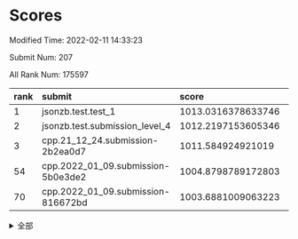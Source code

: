 # Scores

Modified Time: 2022-02-11 14:33:23

Submit Num: 207

All Rank Num: 175597

| rank |               submit               |       score        |       sigma        | pk_num |
| :--- | :--------------------------------- | :----------------- | :----------------- | :----- |
| 1    | jsonzb.test.test_1                 | 1013.0316378633746 | 0.8323733056017223 | 3393   |
| 2    | jsonzb.test.submission_level_4     | 1012.2197153605346 | 0.7831939511210269 | 3397   |
| 3    | cpp.21_12_24.submission-2b2ea0d7   | 1011.584924921019  | 0.7621227844613496 | 3395   |
| 54   | cpp.2022_01_09.submission-5b0e3de2 | 1004.8798789172803 | 0.7200790776898524 | 3398   |
| 70   | cpp.2022_01_09.submission-816672bd | 1003.6881009063223 | 0.7071016909684783 | 3392   |


<details>
<summary>全部</summary>

| rank |                 submit                 |       score        |       sigma        | pk_num |
| :--- | :------------------------------------- | :----------------- | :----------------- | :----- |
| 1    | jsonzb.test.test_1                     | 1013.0316378633746 | 0.8323733056017223 | 3393   |
| 2    | jsonzb.test.submission_level_4         | 1012.2197153605346 | 0.7831939511210269 | 3397   |
| 3    | cpp.21_12_24.submission-2b2ea0d7       | 1011.584924921019  | 0.7621227844613496 | 3395   |
| 4    | gobigger.level_3.submission_level_3_29 | 1011.3196500972273 | 0.7618690702430645 | 3394   |
| 5    | gobigger.level_3.submission_level_3_15 | 1011.0707087174897 | 0.783385925494964  | 3396   |
| 6    | gobigger.level_3.submission_level_3_38 | 1011.0539183603053 | 0.7669834674823978 | 3388   |
| 7    | gobigger.level_3.submission_level_3_27 | 1010.9847443348227 | 0.7705862051768795 | 3394   |
| 8    | gobigger.level_3.submission_level_3_36 | 1010.9337458408743 | 0.7601127874510359 | 3401   |
| 9    | gobigger.level_3.submission_level_3_28 | 1010.9192319954986 | 0.7799150811967105 | 3392   |
| 10   | gobigger.level_3.submission_level_3_2  | 1010.8522810165858 | 0.7942487821670074 | 3389   |
| 11   | gobigger.level_3.submission_level_3_43 | 1010.8181784284558 | 0.7739589821704347 | 3392   |
| 12   | gobigger.level_3.submission_level_3_46 | 1010.7568977485749 | 0.7664105809141118 | 3390   |
| 13   | gobigger.level_3.submission_level_3_9  | 1010.7347481832072 | 0.7615917377052206 | 3394   |
| 14   | gobigger.level_3.submission_level_3_20 | 1010.720962004226  | 0.7731150879593165 | 3387   |
| 15   | gobigger.level_3.submission_level_3_26 | 1010.6950738622445 | 0.7753437570297168 | 3392   |
| 16   | gobigger.level_3.submission_level_3_41 | 1010.6323040587184 | 0.7608823572858645 | 3392   |
| 17   | gobigger.level_3.submission_level_3_42 | 1010.4482130483018 | 0.7635623146639078 | 3394   |
| 18   | gobigger.level_3.submission_level_3_32 | 1010.432277469397  | 0.7891226503694475 | 3393   |
| 19   | gobigger.level_3.submission_level_3_10 | 1010.3999626457197 | 0.7389406698883578 | 3396   |
| 20   | gobigger.level_3.submission_level_3_48 | 1010.3917800479744 | 0.761628006566969  | 3389   |
| 21   | gobigger.level_3.submission_level_3_23 | 1010.3715994747364 | 0.7760956297855355 | 3392   |
| 22   | gobigger.level_3.submission_level_3_11 | 1010.3472476456064 | 0.7530025659494779 | 3390   |
| 23   | gobigger.level_3.submission_level_3_5  | 1010.3366268865717 | 0.7735914798966197 | 3395   |
| 24   | gobigger.level_3.submission_level_3_39 | 1010.3260760425545 | 0.7515558555103509 | 3393   |
| 25   | gobigger.level_3.submission_level_3_3  | 1010.2050761667551 | 0.7352807469237902 | 3386   |
| 26   | gobigger.level_3.submission_level_3_8  | 1010.1519164061436 | 0.769690628656016  | 3393   |
| 27   | gobigger.level_3.submission_level_3_4  | 1009.9854511856944 | 0.7491540956831987 | 3398   |
| 28   | gobigger.level_3.submission_level_3_6  | 1009.9667359185279 | 0.7601316383018928 | 3390   |
| 29   | gobigger.level_3.submission_level_3_35 | 1009.9545568148008 | 0.7670538306157634 | 3394   |
| 30   | gobigger.level_3.submission_level_3_21 | 1009.9470571122921 | 0.7688118467471269 | 3390   |
| 31   | gobigger.level_3.submission_level_3_16 | 1009.9332794072883 | 0.7495198183203635 | 3387   |
| 32   | gobigger.level_3.submission_level_3_0  | 1009.9056298121553 | 0.7886229185031983 | 3401   |
| 33   | gobigger.level_3.submission_level_3_13 | 1009.8769655572837 | 0.7500679284302619 | 3391   |
| 34   | gobigger.level_3.submission_level_3_19 | 1009.8299490029168 | 0.7623302039250515 | 3390   |
| 35   | gobigger.level_3.submission_level_3_24 | 1009.8080422123983 | 0.7494242623874537 | 3395   |
| 36   | gobigger.level_3.submission_level_3_31 | 1009.7507546587311 | 0.7465317217926895 | 3391   |
| 37   | gobigger.level_3.submission_level_3_18 | 1009.7265510880623 | 0.7514004995833444 | 3395   |
| 38   | gobigger.level_3.submission_level_3_30 | 1009.6356373045235 | 0.7494744290535682 | 3389   |
| 39   | gobigger.level_3.submission_level_3_40 | 1009.606826977663  | 0.7624430181578827 | 3398   |
| 40   | gobigger.level_3.submission_level_3_45 | 1009.5440315275246 | 0.7527681887912514 | 3391   |
| 41   | gobigger.level_3.submission_level_3_12 | 1009.5118391241409 | 0.7624745087507263 | 3399   |
| 42   | gobigger.level_3.submission_level_3_1  | 1009.5074513081676 | 0.7655903019433493 | 3399   |
| 43   | gobigger.level_3.submission_level_3_47 | 1009.4493050559375 | 0.744627306162613  | 3393   |
| 44   | gobigger.level_3.submission_level_3_33 | 1009.2386567107093 | 0.745599908929864  | 3390   |
| 45   | gobigger.level_3.submission_level_3_25 | 1009.1556448635644 | 0.7574383047177708 | 3386   |
| 46   | gobigger.level_3.submission_level_3_37 | 1009.0893303130396 | 0.7321468605220646 | 3387   |
| 47   | gobigger.level_3.submission_level_3_49 | 1009.0442716296867 | 0.7421002697293856 | 3390   |
| 48   | gobigger.level_3.submission_level_3_7  | 1008.9486549560395 | 0.7522194847863592 | 3394   |
| 49   | gobigger.level_3.submission_level_3_22 | 1008.9243843879598 | 0.7477341925742452 | 3391   |
| 50   | gobigger.level_3.submission_level_3_14 | 1008.7032664604804 | 0.7567011360356207 | 3388   |
| 51   | gobigger.level_3.submission_level_3_44 | 1008.3407958188981 | 0.7433802786326646 | 3389   |
| 52   | gobigger.level_3.submission_level_3_17 | 1008.204544721965  | 0.7354254714664307 | 3392   |
| 53   | gobigger.level_3.submission_level_3_34 | 1007.822897858831  | 0.730223567816282  | 3395   |
| 54   | cpp.2022_01_09.submission-5b0e3de2     | 1004.8798789172803 | 0.7200790776898524 | 3398   |
| 55   | gobigger.level_1.submission_level_1_29 | 1004.8175833383634 | 0.7219455207249297 | 3396   |
| 56   | gobigger.level_1.submission_level_1_6  | 1004.6420418875092 | 0.7206831006234652 | 3397   |
| 57   | gobigger.level_1.submission_level_1_22 | 1004.4962882838843 | 0.7260801273024317 | 3390   |
| 58   | gobigger.level_1.submission_level_1_43 | 1004.3960694566816 | 0.7143870896972577 | 3393   |
| 59   | gobigger.level_1.submission_level_1_34 | 1004.3900664133836 | 0.727514921509662  | 3392   |
| 60   | gobigger.level_1.submission_level_1_10 | 1004.296653288433  | 0.7099999600490332 | 3389   |
| 61   | gobigger.level_1.submission_level_1_4  | 1004.2626302245493 | 0.7207555094411087 | 3393   |
| 62   | gobigger.level_1.submission_level_1_1  | 1004.2320081712011 | 0.7180299827339586 | 3392   |
| 63   | gobigger.level_1.submission_level_1_15 | 1004.2062830267939 | 0.7136556538636782 | 3393   |
| 64   | gobigger.level_1.submission_level_1_26 | 1004.1413710426477 | 0.7358875720420012 | 3395   |
| 65   | gobigger.level_1.submission_level_1_18 | 1003.903047413726  | 0.7097893523439296 | 3400   |
| 66   | gobigger.level_1.submission_level_1_2  | 1003.8535443011602 | 0.7147021814990129 | 3394   |
| 67   | gobigger.level_1.submission_level_1_38 | 1003.8495636653762 | 0.7304940968201281 | 3393   |
| 68   | gobigger.level_1.submission_level_1_39 | 1003.8429837245543 | 0.7145769147924874 | 3389   |
| 69   | gobigger.level_1.submission_level_1_21 | 1003.7656572242496 | 0.729895441964659  | 3390   |
| 70   | cpp.2022_01_09.submission-816672bd     | 1003.6881009063223 | 0.7071016909684783 | 3392   |
| 71   | gobigger.level_1.submission_level_1_3  | 1003.616963306877  | 0.7089806421887476 | 3389   |
| 72   | gobigger.level_1.submission_level_1_46 | 1003.5954042856241 | 0.7296983099909594 | 3397   |
| 73   | gobigger.level_1.submission_level_1_23 | 1003.5173071246343 | 0.7161964356674676 | 3394   |
| 74   | gobigger.level_1.submission_level_1_47 | 1003.4977834110225 | 0.7288941289034631 | 3390   |
| 75   | gobigger.level_1.submission_level_1_27 | 1003.4802854491764 | 0.7140553827166869 | 3392   |
| 76   | gobigger.level_1.submission_level_1_0  | 1003.4617254887967 | 0.735566963542032  | 3385   |
| 77   | gobigger.level_1.submission_level_1_5  | 1003.4487477465755 | 0.7200075396228045 | 3396   |
| 78   | gobigger.level_1.submission_level_1_33 | 1003.4199837413647 | 0.7188385595021847 | 3394   |
| 79   | gobigger.level_1.submission_level_1_13 | 1003.3788985826523 | 0.7076849754506793 | 3391   |
| 80   | gobigger.level_1.submission_level_1_35 | 1003.3726151645805 | 0.7281993450151318 | 3396   |
| 81   | gobigger.level_1.submission_level_1_42 | 1003.3701081618475 | 0.721173024668518  | 3398   |
| 82   | gobigger.level_1.submission_level_1_31 | 1003.3522472055582 | 0.7182964034499096 | 3392   |
| 83   | gobigger.level_1.submission_level_1_14 | 1003.2865475909286 | 0.7212383681703458 | 3398   |
| 84   | gobigger.level_1.submission_level_1_20 | 1003.2838280790892 | 0.7261508720086628 | 3396   |
| 85   | gobigger.level_1.submission_level_1_48 | 1003.2743657313391 | 0.7171496131966245 | 3394   |
| 86   | gobigger.level_1.submission_level_1_41 | 1003.140475415698  | 0.7122097457835235 | 3394   |
| 87   | gobigger.level_1.submission_level_1_44 | 1002.9598300263001 | 0.7234280877124357 | 3394   |
| 88   | gobigger.level_1.submission_level_1_36 | 1002.9525010489231 | 0.7084941288249064 | 3391   |
| 89   | gobigger.level_1.submission_level_1_9  | 1002.9521655715371 | 0.7254044509336249 | 3391   |
| 90   | gobigger.level_1.submission_level_1_17 | 1002.8806071455833 | 0.7098486234353913 | 3392   |
| 91   | gobigger.level_1.submission_level_1_11 | 1002.8685138932161 | 0.7161240799574544 | 3390   |
| 92   | gobigger.level_1.submission_level_1_8  | 1002.8477979497594 | 0.7213659029242101 | 3391   |
| 93   | gobigger.level_1.submission_level_1_30 | 1002.8395436625067 | 0.7021994168393169 | 3402   |
| 94   | gobigger.level_1.submission_level_1_12 | 1002.6721032354636 | 0.7291470736098208 | 3389   |
| 95   | gobigger.level_1.submission_level_1_37 | 1002.6630893144604 | 0.7075572982722957 | 3387   |
| 96   | gobigger.level_1.submission_level_1_7  | 1002.6455381325493 | 0.7064549551927707 | 3391   |
| 97   | gobigger.level_1.submission_level_1_24 | 1002.6385493054482 | 0.7187437341185644 | 3397   |
| 98   | gobigger.level_1.submission_level_1_40 | 1002.6363527781576 | 0.720019212910754  | 3394   |
| 99   | gobigger.level_1.submission_level_1_49 | 1002.5197777433734 | 0.7129786652354714 | 3398   |
| 100  | gobigger.level_1.submission_level_1_16 | 1002.4045713072283 | 0.7106335247374638 | 3391   |
| 101  | gobigger.level_1.submission_level_1_32 | 1002.3550501444277 | 0.7151098506754543 | 3395   |
| 102  | gobigger.level_1.submission_level_1_19 | 1002.2953165296384 | 0.7170573705048501 | 3396   |
| 103  | gobigger.level_1.submission_level_1_45 | 1001.8671387286353 | 0.707433125928984  | 3391   |
| 104  | gobigger.level_1.submission_level_1_25 | 1001.7538565912345 | 0.7148625907101076 | 3393   |
| 105  | gobigger.level_1.submission_level_1_28 | 1001.5978133808164 | 0.7150801184598964 | 3395   |
| 106  | gobigger.random.submission_random_8    | 997.3394268886859  | 0.7082950020550887 | 3393   |
| 107  | gobigger.random.submission_random_2    | 997.2218048782934  | 0.7085801663564559 | 3395   |
| 108  | gobigger.random.submission_random_29   | 997.0906766486805  | 0.7042707180659676 | 3395   |
| 109  | gobigger.random.submission_random_39   | 996.931860501904   | 0.7097453803506194 | 3393   |
| 110  | gobigger.random.submission_random_25   | 996.876891855224   | 0.715314634686078  | 3399   |
| 111  | gobigger.random.submission_random_5    | 996.8218417266615  | 0.7087049704895958 | 3397   |
| 112  | gobigger.random.submission_random_26   | 996.5920792370556  | 0.7087468967295311 | 3395   |
| 113  | gobigger.random.submission_random_27   | 996.4569890060002  | 0.7057056390785971 | 3390   |
| 114  | gobigger.random.submission_random_18   | 996.3948744535442  | 0.6989365106564261 | 3395   |
| 115  | gobigger.random.submission_random_31   | 996.2927613130347  | 0.7083069434586237 | 3396   |
| 116  | gobigger.random.submission_random_32   | 996.2676900306575  | 0.7065124008520012 | 3399   |
| 117  | gobigger.random.submission_random_7    | 996.2408605015193  | 0.7163802642977213 | 3396   |
| 118  | gobigger.random.submission_random_24   | 996.1907330350673  | 0.7004442504266511 | 3395   |
| 119  | gobigger.random.submission_random_42   | 996.1879119562371  | 0.713435836172724  | 3389   |
| 120  | gobigger.random.submission_random_40   | 996.1851724814818  | 0.7052177835955308 | 3390   |
| 121  | gobigger.random.submission_random_21   | 996.1700976673602  | 0.7036185429155568 | 3392   |
| 122  | gobigger.random.submission_random_10   | 996.1283543644563  | 0.7119446318341491 | 3393   |
| 123  | gobigger.random.submission_random_16   | 996.088580252481   | 0.7053228156341347 | 3396   |
| 124  | gobigger.random.submission_random_17   | 996.0183144906462  | 0.7127033180122674 | 3397   |
| 125  | gobigger.random.submission_random_37   | 996.0160605311921  | 0.7120141609973893 | 3394   |
| 126  | gobigger.random.submission_random_34   | 996.0159603331773  | 0.7101911848268453 | 3392   |
| 127  | gobigger.random.submission_random_49   | 995.9554586759102  | 0.7104808970246823 | 3392   |
| 128  | gobigger.random.submission_random_0    | 995.9532990968206  | 0.70545373221453   | 3398   |
| 129  | gobigger.random.submission_random_3    | 995.8993373223594  | 0.720022446646366  | 3394   |
| 130  | gobigger.random.submission_random_43   | 995.8988609263625  | 0.7082849255231337 | 3393   |
| 131  | gobigger.random.submission_random_4    | 995.8683857662519  | 0.7206957690350695 | 3394   |
| 132  | gobigger.random.submission_random_46   | 995.8581139854609  | 0.7035346898145179 | 3389   |
| 133  | gobigger.random.submission_random_35   | 995.846155040335   | 0.7132513281606122 | 3399   |
| 134  | gobigger.random.submission_random_38   | 995.8066224988851  | 0.7211104746347484 | 3398   |
| 135  | gobigger.random.submission_random_48   | 995.8053954015854  | 0.7206376142963037 | 3391   |
| 136  | gobigger.random.submission_random_23   | 995.7725407058981  | 0.7207587660781619 | 3396   |
| 137  | gobigger.random.submission_random_45   | 995.6904982407808  | 0.7201716360041511 | 3390   |
| 138  | gobigger.random.submission_random_15   | 995.6404221395195  | 0.7152822362247988 | 3394   |
| 139  | gobigger.random.submission_random_20   | 995.6196267712113  | 0.7241284062104099 | 3388   |
| 140  | gobigger.random.submission_random_44   | 995.6103939575039  | 0.7148244170748694 | 3394   |
| 141  | gobigger.random.submission_random_36   | 995.6034337288476  | 0.721571016146668  | 3393   |
| 142  | gobigger.random.submission_random_30   | 995.5987744069519  | 0.69635927927673   | 3388   |
| 143  | gobigger.random.submission_random_33   | 995.5644915452726  | 0.6994259594720769 | 3389   |
| 144  | gobigger.random.submission_random_11   | 995.5521712284389  | 0.7271067072046615 | 3391   |
| 145  | gobigger.random.submission_random_9    | 995.4832623093981  | 0.7137045100217019 | 3393   |
| 146  | gobigger.random.submission_random_28   | 995.4712621406126  | 0.7383128014598349 | 3395   |
| 147  | gobigger.random.submission_random_14   | 995.4623000558105  | 0.7021315661724412 | 3394   |
| 148  | gobigger.random.submission_random_13   | 995.4293939602431  | 0.7133463210748442 | 3390   |
| 149  | gobigger.random.submission_random_12   | 995.4137924317134  | 0.7144121207356241 | 3390   |
| 150  | gobigger.random.submission_random_6    | 995.4062799425958  | 0.7160644669079109 | 3393   |
| 151  | gobigger.random.submission_random_22   | 995.1712887149955  | 0.7133744686148252 | 3393   |
| 152  | gobigger.random.submission_random_19   | 995.1359830155011  | 0.7105397478001902 | 3392   |
| 153  | gobigger.random.submission_random_41   | 994.9908849002128  | 0.7258002352581373 | 3391   |
| 154  | gobigger.random.submission_random_47   | 994.8241840448807  | 0.7072476957485159 | 3389   |
| 155  | gobigger.level_2.submission_level_2_49 | 994.3787742730548  | 0.7313001386783078 | 3391   |
| 156  | gobigger.random.submission_random_1    | 993.9727540610413  | 0.712624958140042  | 3393   |
| 157  | gobigger.level_2.submission_level_2_27 | 993.5520238529734  | 0.7356382474947135 | 3392   |
| 158  | gobigger.level_2.submission_level_2_13 | 993.3315485969307  | 0.7346555492092118 | 3394   |
| 159  | gobigger.level_2.submission_level_2_47 | 993.2818078841962  | 0.7391881606710816 | 3400   |
| 160  | gobigger.level_2.submission_level_2_36 | 993.250709977761   | 0.7278714524249474 | 3398   |
| 161  | gobigger.level_2.submission_level_2_40 | 993.03763825325    | 0.751148444369379  | 3398   |
| 162  | gobigger.level_2.submission_level_2_16 | 992.8075355402218  | 0.7321242293027284 | 3394   |
| 163  | gobigger.level_2.submission_level_2_18 | 992.7664637947993  | 0.7538590881438717 | 3395   |
| 164  | gobigger.level_2.submission_level_2_10 | 992.7165565648586  | 0.7417799587741905 | 3392   |
| 165  | gobigger.level_2.submission_level_2_31 | 992.6943175288603  | 0.7261905636590922 | 3392   |
| 166  | gobigger.level_2.submission_level_2_24 | 992.6657440447642  | 0.7443925752564603 | 3390   |
| 167  | gobigger.level_2.submission_level_2_6  | 992.6178642617704  | 0.7401391210243353 | 3390   |
| 168  | gobigger.level_2.submission_level_2_29 | 992.5866883998954  | 0.7487681134360894 | 3397   |
| 169  | gobigger.level_2.submission_level_2_20 | 992.5757457097288  | 0.7287986024634436 | 3392   |
| 170  | gobigger.level_2.submission_level_2_32 | 992.5218365222563  | 0.7388140316466884 | 3393   |
| 171  | gobigger.level_2.submission_level_2_46 | 992.435456333516   | 0.7517338892974837 | 3395   |
| 172  | gobigger.level_2.submission_level_2_14 | 992.4329085009005  | 0.7394823983402541 | 3395   |
| 173  | gobigger.level_2.submission_level_2_30 | 992.3824350268341  | 0.7382071076268857 | 3394   |
| 174  | gobigger.level_2.submission_level_2_23 | 992.2219695846892  | 0.7340001606921588 | 3394   |
| 175  | gobigger.level_2.submission_level_2_21 | 992.2029037105718  | 0.7395458233549509 | 3390   |
| 176  | gobigger.level_2.submission_level_2_8  | 992.1982587251101  | 0.75247951180421   | 3388   |
| 177  | gobigger.level_2.submission_level_2_43 | 992.1576294613466  | 0.7396066982871988 | 3395   |
| 178  | gobigger.level_2.submission_level_2_2  | 992.1336378443195  | 0.7469620312687162 | 3395   |
| 179  | gobigger.level_2.submission_level_2_25 | 992.1258789172932  | 0.7482508951225256 | 3395   |
| 180  | gobigger.level_2.submission_level_2_22 | 992.1017477110934  | 0.7472485699528354 | 3393   |
| 181  | gobigger.level_2.submission_level_2_11 | 992.0565462769201  | 0.7391736498234832 | 3393   |
| 182  | gobigger.level_2.submission_level_2_9  | 992.0477336565763  | 0.7284603367650874 | 3394   |
| 183  | gobigger.level_2.submission_level_2_5  | 992.0156038098943  | 0.7377877168634619 | 3396   |
| 184  | gobigger.level_2.submission_level_2_45 | 992.0150861799453  | 0.7404144260084867 | 3397   |
| 185  | gobigger.level_2.submission_level_2_12 | 992.0046907817272  | 0.7554794794215991 | 3393   |
| 186  | gobigger.level_2.submission_level_2_38 | 991.9880118584263  | 0.7391466977884348 | 3390   |
| 187  | gobigger.level_2.submission_level_2_7  | 991.9839549148143  | 0.7438924372609161 | 3392   |
| 188  | gobigger.level_2.submission_level_2_35 | 991.9836050797448  | 0.7464231547994273 | 3396   |
| 189  | gobigger.level_2.submission_level_2_41 | 991.9356820442767  | 0.7427120440557282 | 3398   |
| 190  | gobigger.level_2.submission_level_2_34 | 991.6855027086108  | 0.758115018180168  | 3393   |
| 191  | gobigger.level_2.submission_level_2_44 | 991.6601102206668  | 0.7319418715111042 | 3395   |
| 192  | gobigger.level_2.submission_level_2_42 | 991.6247097311921  | 0.7489305793246177 | 3398   |
| 193  | gobigger.level_2.submission_level_2_26 | 991.6147168822823  | 0.7571601834533815 | 3400   |
| 194  | gobigger.level_2.submission_level_2_0  | 991.3719177954207  | 0.7324052469892166 | 3394   |
| 195  | gobigger.level_2.submission_level_2_1  | 991.2273541019656  | 0.7538969168065754 | 3391   |
| 196  | gobigger.level_2.submission_level_2_48 | 991.2184096067704  | 0.7389408105322526 | 3393   |
| 197  | gobigger.level_2.submission_level_2_3  | 991.1099419264197  | 0.7556726685264237 | 3391   |
| 198  | gobigger.level_2.submission_level_2_37 | 991.1097190649679  | 0.7388976628916704 | 3399   |
| 199  | gobigger.level_2.submission_level_2_39 | 991.0352971626448  | 0.7685257549549678 | 3392   |
| 200  | gobigger.level_2.submission_level_2_4  | 991.0295022120961  | 0.7683553729127467 | 3393   |
| 201  | gobigger.level_2.submission_level_2_28 | 991.0139300322071  | 0.7647667823672271 | 3392   |
| 202  | gobigger.level_2.submission_level_2_15 | 990.5888707264891  | 0.7923282801747674 | 3390   |
| 203  | gobigger.level_2.submission_level_2_17 | 990.5063557458556  | 0.7470174926378614 | 3395   |
| 204  | gobigger.level_2.submission_level_2_19 | 990.0516615521717  | 0.7780344469463372 | 3394   |
| 205  | gobigger.level_2.submission_level_2_33 | 989.5168810516371  | 0.7881456282991982 | 3393   |
| 206  | gobigger.none.submission_none_0        | 977.6322421903682  | 1.280593370681297  | 3393   |
| 207  | gobigger.none.submission_none_1        | 977.5458963806786  | 1.2846112703170118 | 3389   |

</details>